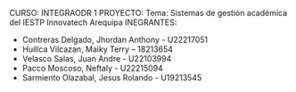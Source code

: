 CURSO: INTEGRAODR 1
PROYECTO: Tema: Sistemas de gestión académica del IESTP Innovatech Arequipa
INEGRANTES: 
- Contreras Delgado, Jhordan Anthony - U22217051 
- Huillca Vilcazan, Maiky Terry – 18213654 
- Velasco Salas, Juan Andre - U22103994 
- Pacco Moscoso, Neftaly - U22215094 
- Sarmiento Olazabal, Jesus Rolando - U19213545 
